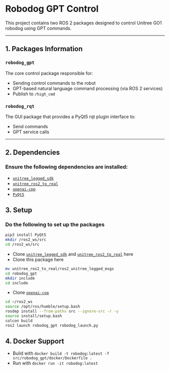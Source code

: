 # Robodog GPT Control

This project contains two ROS 2 packages designed to control Unitree GO1 robodog using GPT commands.

---

## 1. Packages Information

### `robodog_gpt`
The core control package responsible for:
- Sending control commands to the robot
- GPT-based natural language command processing (via ROS 2 services)
- Publish to `/high_cmd`

### `robodog_rqt`
The GUI package that provides a PyQt5 rqt plugin interface to:
- Send commands
- GPT service calls
---

## 2. Dependencies
### Ensure the following dependencies are installed:
- [`unitree_legged_sdk`](https://github.com/unitreerobotics/unitree_legged_sdk)
- [`unitree_ros2_to_real`](https://github.com/unitreerobotics/unitree_ros2_to_real)
- [`openai-cpp`](https://github.com/olrea/openai-cpp)
- [`PyQt5`](https://pypi.org/project/PyQt5/)
  
## 3. Setup
### Do the following to set up the packages 
```bash
pip3 install PyQt5
mkdir /ros2_ws/src
cd /ros2_ws/src
  ```
- Clone [`unitree_legged_sdk`](https://github.com/unitreerobotics/unitree_legged_sdk) and [`unitree_ros2_to_real`](https://github.com/unitreerobotics/unitree_ros2_to_real) here
- Clone this package here
```bash
mv unitree_ros2_to_real/ros2_unitree_legged_msgs
cd robodog_gpt
mkdir include
cd include
```
- Clone [`openai-cpp`](https://github.com/olrea/openai-cpp)
```bash
cd ~/ros2_ws
source /opt/ros/humble/setup.bash
rosdep install --from-paths src --ignore-src -r -y
source install/setup.bash
colcon build
ros2 launch robodog_gpt robodog_launch.py
```

## 4. Docker Support
- Build with `docker build -t robodog:latest -f src/robodog_gpt/docker/Dockerfile .`
- Run with `docker run -it robodog:latest`
